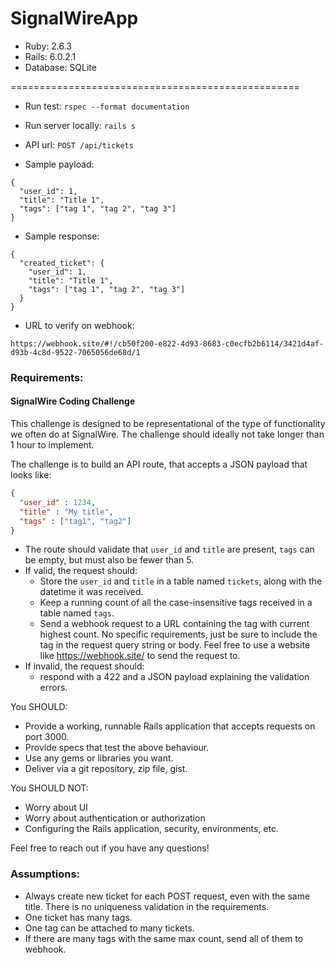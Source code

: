 # SignalWireApp

* Ruby: 2.6.3
* Rails: 6.0.2.1
* Database: SQLite

==================================================

* Run test: `rspec --format documentation`

* Run server locally: `rails s`
* API url: `POST /api/tickets`

* Sample payload:
```
{
  "user_id": 1,
  "title": "Title 1",
  "tags": ["tag 1", "tag 2", "tag 3"]
}
```

* Sample response:
```
{
  "created_ticket": {
    "user_id": 1,
    "title": "Title 1",
    "tags": ["tag 1", "tag 2", "tag 3"]
  }
}
```

* URL to verify on webhook:
```
https://webhook.site/#!/cb50f200-e822-4d93-8683-c0ecfb2b6114/3421d4af-d93b-4c8d-9522-7065056de68d/1
```

### Requirements:
#### SignalWire Coding Challenge

This challenge is designed to be representational of the type of functionality we often do at SignalWire. The challenge should ideally not take longer than 1 hour to implement.

The challenge is to build an API route, that accepts a JSON payload that looks like:

```json
{
  "user_id" : 1234,
  "title" : "My title",
  "tags" : ["tag1", "tag2"]
}
```

* The route should validate that `user_id` and `title` are present, `tags` can be empty, but must also be fewer than 5.
* If valid, the request should:
  * Store the `user_id` and `title` in a table named `tickets`, along with the datetime it was received.
  * Keep a running count of all the case-insensitive tags received in a table named `tags`.
  * Send a webhook request to a URL containing the tag with current highest count. No specific requirements, just be sure to include the tag in the request query string or body. Feel free to use a website like https://webhook.site/ to send the request to.
* If invalid, the request should:
  * respond with a 422 and a JSON payload explaining the validation errors.

You SHOULD:
* Provide a working, runnable Rails application that accepts requests on port 3000.
* Provide specs that test the above behaviour.
* Use any gems or libraries you want.
* Deliver via a git repository, zip file, gist.

You SHOULD NOT:
* Worry about UI
* Worry about authentication or authorization
* Configuring the Rails application, security, environments, etc.

Feel free to reach out if you have any questions!

### Assumptions:

* Always create new ticket for each POST request, even with the same title. There is no uniqueness validation in the requirements.
* One ticket has many tags.
* One tag can be attached to many tickets.
* If there are many tags with the same max count, send all of them to webhook.
